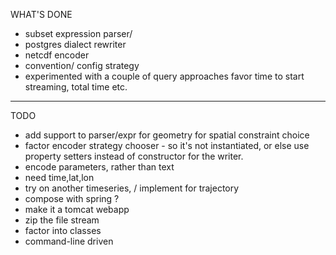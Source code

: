 
WHAT'S DONE
- subset expression parser/ 
- postgres dialect rewriter
- netcdf encoder
- convention/ config strategy
- experimented with a couple of query approaches favor time to start streaming, total time etc. 


---
TODO
- add support to parser/expr for geometry for spatial constraint choice
- factor encoder strategy chooser - so it's not instantiated, or else use property setters instead of constructor for the writer. 
- encode parameters, rather than text
- need time,lat,lon
- try on another timeseries, / implement for trajectory
- compose with spring ?
- make it a tomcat webapp
- zip the file stream
- factor into classes
- command-line driven
